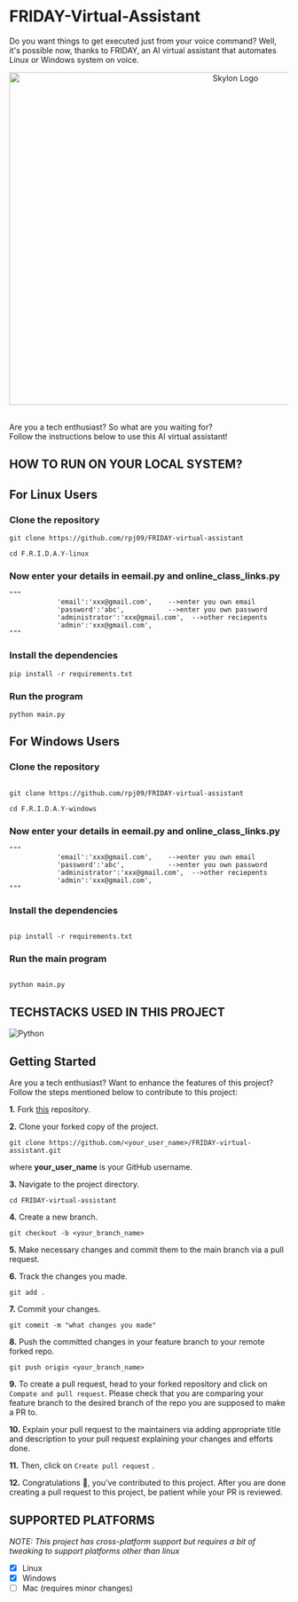 # FRIDAY-Virtual-Assistant

Do you want things to get executed just from your voice command? Well, it's possible now, thanks to FRIDAY, an AI virtual assistant that automates Linux or Windows system on voice.

<div align=center>
  <img alt="Skylon Logo" src="https://github.com/rpj09/FRIDAY-virtual-assistant/blob/master/assets/Friday.png?raw=true" width=800 height=600 ><br>
</div>
<br>

Are you a tech enthusiast? So what are you waiting for? <br>
Follow the instructions below to use this AI virtual assistant!

## HOW TO RUN ON YOUR LOCAL SYSTEM?

## For Linux Users

### Clone the repository

```
git clone https://github.com/rpj09/FRIDAY-virtual-assistant
```

```
cd F.R.I.D.A.Y-linux
```

### Now enter your details in eemail.py and online_class_links.py

```
"""
            'email':'xxx@gmail.com',    -->enter you own email
            'password':'abc',           -->enter you own password
            'administrator':'xxx@gmail.com',  -->other reciepents
            'admin':'xxx@gmail.com',
"""
```

### Install the dependencies

```
pip install -r requirements.txt

```

### Run the program

```
python main.py

```

## For Windows Users

### Clone the repository

```windows

git clone https://github.com/rpj09/FRIDAY-virtual-assistant
```

```
cd F.R.I.D.A.Y-windows
```

### Now enter your details in eemail.py and online_class_links.py

```
"""
            'email':'xxx@gmail.com',    -->enter you own email
            'password':'abc',           -->enter you own password
            'administrator':'xxx@gmail.com',  -->other reciepents
            'admin':'xxx@gmail.com',
"""
```

### Install the dependencies

```

pip install -r requirements.txt

```

### Run the main program

```

python main.py

```

## TECHSTACKS USED IN THIS PROJECT

![Python](https://img.shields.io/badge/python-3670A0?style=for-the-badge&logo=python&logoColor=ffdd54)

## Getting Started

Are you a tech enthusiast? Want to enhance the features of this project? <br>
Follow the steps mentioned below to contribute to this project:

**1.** Fork [this](https://github.com/rpj09/FRIDAY-virtual-assistant) repository.

**2.** Clone your forked copy of the project.

```
git clone https://github.com/<your_user_name>/FRIDAY-virtual-assistant.git

```

where **your_user_name** is your GitHub username.

**3.** Navigate to the project directory.

```
cd FRIDAY-virtual-assistant

```

**4.** Create a new branch.

```
git checkout -b <your_branch_name>

```

**5.** Make necessary changes and commit them to the main branch via a pull request.

**6.** Track the changes you made.

```
git add .

```

**7.** Commit your changes.

```
git commit -m "what changes you made"

```

**8.** Push the committed changes in your feature branch to your remote forked repo.

```
git push origin <your_branch_name>

```

**9.** To create a pull request, head to your forked repository and click on `Compate and pull request`. Please check that you are comparing your feature branch to the desired branch of the repo you are supposed to make a PR to.

**10.** Explain your pull request to the maintainers via adding appropriate title and description to your pull request explaining your changes and efforts done.

**11.** Then, click on `Create pull request` .

**12.** Congratulations 🥳, you've contributed to this project. After you are done creating a pull request to this project, be patient while your PR is reviewed.

## SUPPORTED PLATFORMS

_NOTE: This project has cross-platform support but requires a bit of tweaking to
support platforms other than linux_

- [x] Linux
- [x] Windows
- [ ] Mac (requires minor changes)
